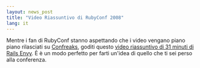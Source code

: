 ```yaml
---
layout: news_post
title: "Video Riassuntivo di RubyConf 2008"
lang: it
---
```


Mentre i fan di RubyConf stanno aspettando che i video vengano piano
piano rilasciati su [Confreaks][1], goditi questo [video riassuntivo di
31 minuti di Rails Envy][2]. È è un modo perfetto per farti un\'idea di
quello che ti sei perso alla conferenza.



[1]: http://rubyconf2008.confreaks.com/ 
[2]: http://www.railsenvy.com/2008/11/26/rubyconf-videos 

